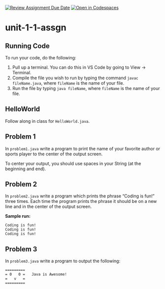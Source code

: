 [![Review Assignment Due Date](https://classroom.github.com/assets/deadline-readme-button-22041afd0340ce965d47ae6ef1cefeee28c7c493a6346c4f15d667ab976d596c.svg)](https://classroom.github.com/a/t9fCO-n-)
[![Open in Codespaces](https://classroom.github.com/assets/launch-codespace-2972f46106e565e64193e422d61a12cf1da4916b45550586e14ef0a7c637dd04.svg)](https://classroom.github.com/open-in-codespaces?assignment_repo_id=15703366)
# unit-1-1-assgn

## Running Code
To run your code, do the following:
1. Pull up a terminal.  You can do this in VS Code by going to View → Terminal.
2. Compile the file you wish to run by typing the command `javac fileName.java`, where `fileName` is the name of your file.
3. Run the file by typing `java fileName`, where `fileName` is the name of your file.

## HelloWorld
Follow along in class for `HelloWorld.java`.

## Problem 1
In `problem1.java` write a program to print the name of your favorite author or sports player to the center of the output screen.

To center your output, you should use spaces in your String (at the beginning and end).

## Problem 2
In `problem2.java` write a program which prints the phrase “Coding is fun!” three times. Each time the program prints the phrase it should be on a new line and in the center of the output screen.

**Sample run:**
```
Coding is fun! 
Coding is fun! 
Coding is fun!
```

## Problem 3
In `problem3.java` write a program to output the following:

```
=========
= 0   0 =   Java is Awesome!
=   v   =
=========
```

